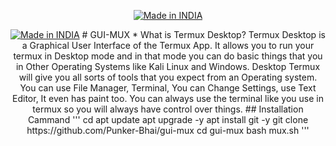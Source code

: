 <p align="center">
<a href="https://punkers.business.site/"><img title="Made in INDIA" src="https://img.shields.io/badge/MADE%20IN-INDIA-SCRIPT?colorA=%23ff8100&colorB=%23017e40&colorC=%23ff0000&style=for-the-badge"></a>
</p>
<p align="center">
<a href="https://punkers.business.site/"><img title="Made in INDIA" src="https://img.shields.io/badge/GUI-MUX-green"></a>
# GUI-MUX
* What is Termux Desktop?
Termux Desktop is a Graphical User Interface of the Termux App. It allows you to run your termux in Desktop mode and in that mode you can do basic things that you in Other Operating Systems like Kali Linux and Windows.
Desktop Termux will give you all sorts of tools that you expect from an Operating system. You can use File Manager, Terminal, You can Change Settings, use Text Editor, It even has paint too. You can always use the terminal like you use in termux so you will always have control over things.
## Installation Cammand
'''
cd
apt update
apt upgrade -y
apt install git -y
git clone https://github.com/Punker-Bhai/gui-mux
cd gui-mux
bash mux.sh
'''

